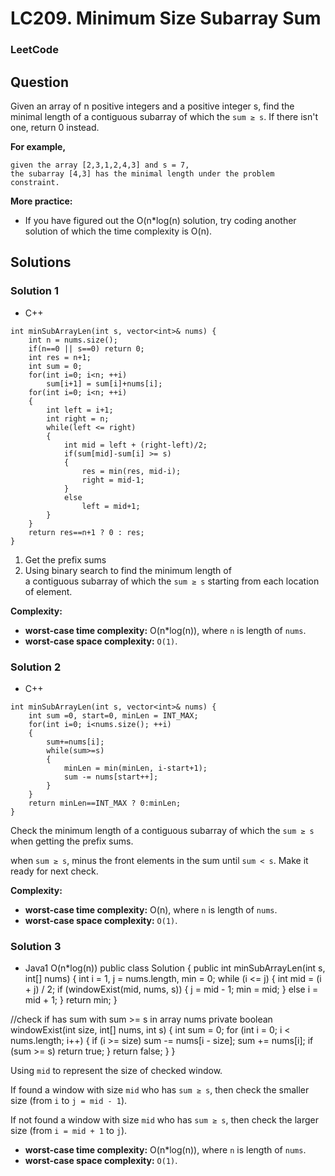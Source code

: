 # LC209. Minimum Size Subarray Sum

### LeetCode

## Question

Given an array of n positive integers and a positive integer s, find the minimal length of a contiguous subarray of which the `sum ≥ s`. If there isn't one, return 0 instead.

**For example,** 
```
given the array [2,3,1,2,4,3] and s = 7,
the subarray [4,3] has the minimal length under the problem constraint.
```

**More practice:**

* If you have figured out the O(n*log(n) solution, try coding another solution of which the time complexity is O(n).

## Solutions

### Solution 1

* C++ 
```
int minSubArrayLen(int s, vector<int>& nums) {
    int n = nums.size();
    if(n==0 || s==0) return 0;
    int res = n+1;
    int sum = 0;
    for(int i=0; i<n; ++i)
        sum[i+1] = sum[i]+nums[i];
    for(int i=0; i<n; ++i)
    {
        int left = i+1;
        int right = n;
        while(left <= right)
        {
            int mid = left + (right-left)/2;
            if(sum[mid]-sum[i] >= s)
            {
                res = min(res, mid-i);
                right = mid-1;
            }
            else 
                left = mid+1;
        }
    }
    return res==n+1 ? 0 : res;
}
```

1. Get the prefix sums
2. Using binary search to find the minimum length of a contiguous subarray of which the `sum ≥ s` starting from each location of element.

**Complexity:**

* **worst-case time complexity:** O(n*log(n)), where `n` is length of `nums`.
* **worst-case space complexity:** `O(1)`.

### Solution 2

* C++
```
int minSubArrayLen(int s, vector<int>& nums) {
    int sum =0, start=0, minLen = INT_MAX;
    for(int i=0; i<nums.size(); ++i)
    {
        sum+=nums[i];
        while(sum>=s)
        {
            minLen = min(minLen, i-start+1);
            sum -= nums[start++];
        }
    }
    return minLen==INT_MAX ? 0:minLen;
}
```

Check the minimum length of a contiguous subarray of which the `sum ≥ s` when getting the prefix sums. 

when `sum ≥ s`, minus the front elements in the sum until `sum < s`. Make it ready for next check.

**Complexity:**

* **worst-case time complexity:** O(n), where `n` is length of `nums`.
* **worst-case space complexity:** `O(1)`.

### Solution 3

* Java1 O(n*log(n))
public class Solution {
    public int minSubArrayLen(int s, int[] nums) {
        int i = 1, j = nums.length, min = 0;
        while (i <= j) {
            int mid = (i + j) / 2;
            if (windowExist(mid, nums, s)) {
                j = mid - 1;
                min = mid;
            } else i = mid + 1;
        }
        return min;
    }

//check if has sum with sum >= s in array nums
    private boolean windowExist(int size, int[] nums, int s) {
        int sum = 0;
        for (int i = 0; i < nums.length; i++) {
            if (i >= size) sum -= nums[i - size];
            sum += nums[i];
            if (sum >= s) return true;
        }
        return false;
    }
}

Using `mid` to represent the size of checked window. 

If found a window with size `mid` who has `sum ≥ s`, then check the smaller size (from `i` to `j = mid - 1`).

If not found a window with size `mid` who has `sum ≥ s`, then check the larger size (from `i = mid + 1` to `j`).

* **worst-case time complexity:** O(n*log(n)), where `n` is length of `nums`.
* **worst-case space complexity:** `O(1)`.